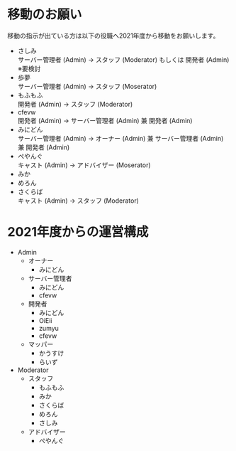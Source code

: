 # 移動のお願い
移動の指示が出ている方は以下の役職へ2021年度から移動をお願いします。
- さしみ  
サーバー管理者 (Admin) → スタッフ (Moderator) もしくは 開発者 (Admin)  
※要検討
- 歩夢  
サーバー管理者 (Admin) → スタッフ (Moserator)
- もふもふ  
開発者 (Admin) → スタッフ (Moderator)
- cfevw  
開発者 (Admin) → サーバー管理者 (Admin) 兼 開発者 (Admin)
- みにどん  
サーバー管理者 (Admin) → オーナー (Admin) 兼 サーバー管理者 (Admin) 兼 開発者 (Admin)
- ぺやんぐ  
キャスト (Admin) → アドバイザー (Moserator)
- みか  
- めろん  
- さくらば  
キャスト (Admin) → スタッフ (Moderator)

# 2021年度からの運営構成
- Admin
  - オーナー
    - みにどん
  - サーバー管理者
    - みにどん
    - cfevw
  - 開発者
    - みにどん
    - OiEii
    - zumyu
    - cfevw
  - マッパー
    - かうすけ
    - らいず
- Moderator
  - スタッフ
    - もふもふ
    - みか
    - さくらば
    - めろん
    - さしみ
  - アドバイザー
    - ぺやんぐ
